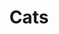 ---
ee_id: '4400'
site: '1'
type: '2'
url: 2018-006-cats
title: Cats
year: '2018'
display_year: '2018'
medium: Pen on paper (produced by Mutoh XP-300)
dims: 14 x 11 in
pitch: "​Stamp - cats"
ps: 'Edition 4 EAI. '
live_url: http://eai.org
related:
youtube:
related_code:
imgs: cats-2018-006-full-database-ih-1-1038.jpg
subheading:
download:
add_credit:
commission:
layout: things-i-made
---